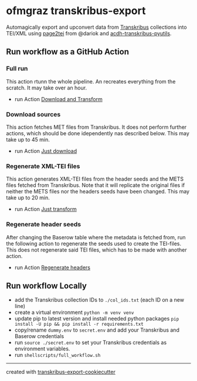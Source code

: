 # ofmgraz  transkribus-export

Automagically export and upconvert data from [Transkribus](https://readcoop.eu/) collections into TEI/XML using [page2tei](https://github.com/dariok/page2tei) from @dariok and [acdh-transkribus-pyutils](https://github.com/acdh-oeaw/acdh-transkribus-utils).




## Run workflow as a GitHub Action

### Full run
This action rtunn the whole pipeline. An recreates everything from the scratch. It may take over an hour.
* run Action [Download and Transform](https://github.com/ofmgraz/transkribus-out/actions/workflows/download_collection.yml)

### Download sources
This action fetches MET files from Transkribus. It does not perform further actions, which should be done idependently nas described below. This may take up to 45 min.
* run Action [Just download](https://github.com/ofmgraz/transkribus-out/actions/workflows/jusdownload.yml)

### Regenerate XML-TEI files
This action generates XML-TEI files from the header seeds and the METS files fetched from Transkribus. Note that it will replicate the original files if neither the METS files nor the headers seeds have been changed. This may take up to 20 min.
* run Action [Just transform](https://github.com/ofmgraz/transkribus-out/actions/workflows/justtransform.yml)

### Regenerate header seeds
After changing the Baserow table  where the metadata is fetched from, run the following action to regenerate the seeds used to create the TEI-files. This does not regenerate said TEI files, which has to be made with another action.
* run Action [Regenerate headers](https://github.com/ofmgraz/transkribus-out/actions/workflows/regenerate_headers.yml)


## Run workflow Locally
* add the Transkribus collection IDs to `./col_ids.txt` (each ID on a new line)
* create a virtual environment `python -m venv venv`
* update pip to latest version and install needed python packages `pip install -U pip && pip install -r requirements.txt`
* copy/rename `dummy.env` to `secret.env` and add your Transkribus and Baserow credentials  
* run `source ./secret.env` to set your Transkribus credentials as environment variables.
* run `shellscripts/full_workflow.sh`


-----
created with [transkribus-export-cookiecutter](https://github.com/acdh-oeaw/transkribus-export-cookiecutter)
